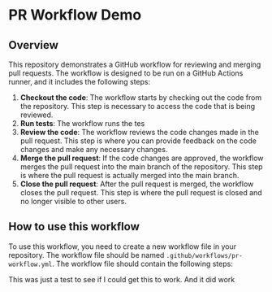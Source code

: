 # PR Workflow Demo

## Overview
This repository demonstrates a GitHub workflow for reviewing and merging pull requests. The workflow is designed to be run on a GitHub Actions runner, and it includes the following steps:
1. **Checkout the code**: The workflow starts by checking out the code from the repository. This step is necessary to access the code that is being reviewed.
2. **Run tests**: The workflow runs the tes
3. **Review the code**: The workflow reviews the code changes made in the pull request. This step is where you can provide feedback on the code changes and make any necessary changes.
4. **Merge the pull request**: If the code changes are approved, the workflow merges the pull request into the main branch of the repository. This step is where the pull request is actually merged into the main branch.
5. **Close the pull request**: After the pull request is merged, the workflow closes the pull request. This step is where the pull request is closed and no longer visible to other users.
## How to use this workflow
To use this workflow, you need to create a new workflow file in your repository. The workflow file should be named `.github/workflows/pr-workflow.yml`. The workflow file should contain the following steps:

This was just a test to see if I could get this to work.
And it did work
 